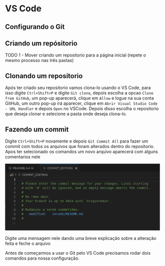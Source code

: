 # VS Code

## Configurando o Git

## Criando um repósitorio

TODO
1 - Mover criando um repositorio para a página inicial (repete o mesmo processo nas três pastas)

## Clonando um repositorio

Após ter criado seu repositorio vamos clona-lo usando o VS Code, para isso digite `Ctrl+Shift+P` e digite `Git clone`, depois escolha a opcao `Clone from GitHub`, um pop-up aparecerá, clique em `Allow` e logue na sua conta GitHub, um outro pop-up irá aparecer, clique em `Abrir Visual Studio Code - URL Handler` e depois `Open` no VSCode. Depois disso escolha o repositorio que deseja clonar e selecione a pasta onde deseja clona-lo.

## Fazendo um commit

Digite `Ctrl+Shift+P` novamente e depois `Git Commit All` para fazer um commit com todos os arquivos que foram alterados dentro do repositorio. Apos ter selecionado os comandos um novo arquivo aparecerá com alguns comentarios nele

![commit](/vscode/Images/commit.png)

Digite uma mensagem nele dando uma breve explicação sobre a alteração feita e feche o arquivo

Antes de começarmos a usar o Git pelo VS Code precisamos rodar dois comandos para nossa configuração.